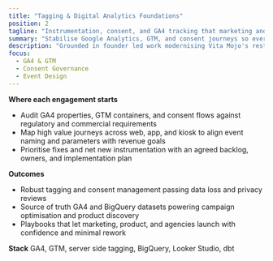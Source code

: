 ```yaml
---
title: "Tagging & Digital Analytics Foundations"
position: 2
tagline: "Instrumentation, consent, and GA4 tracking that marketing and product can trust."
summary: "Stabilise Google Analytics, GTM, and consent journeys so every campaign and funnel report is decision ready."
description: "Grounded in founder led work modernising Vita Mojo's restaurant analytics and advising PE backed retail brands."
focus:
  - GA4 & GTM
  - Consent Governance
  - Event Design
---
```


**Where each engagement starts**
- Audit GA4 properties, GTM containers, and consent flows against regulatory and commercial requirements
- Map high value journeys across web, app, and kiosk to align event naming and parameters with revenue goals
- Prioritise fixes and net new instrumentation with an agreed backlog, owners, and implementation plan

**Outcomes**
- Robust tagging and consent management passing data loss and privacy reviews
- Source of truth GA4 and BigQuery datasets powering campaign optimisation and product discovery
- Playbooks that let marketing, product, and agencies launch with confidence and minimal rework

**Stack**
GA4, GTM, server side tagging, BigQuery, Looker Studio, dbt
